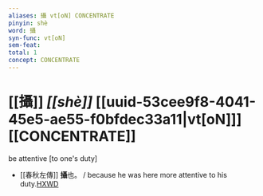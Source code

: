 ```yaml
---
aliases: 攝 vt[oN] CONCENTRATE
pinyin: shè
word: 攝
syn-func: vt[oN]
sem-feat: 
total: 1
concept: CONCENTRATE 
---
```

# [[攝]] *[[shè]]*  [[uuid-53cee9f8-4041-45e5-ae55-f0bfdec33a11|vt[oN]]] [[CONCENTRATE]]
be attentive [to one's duty]
 - [[春秋左傳]] **攝**也。 / because he was here more attentive to his duty.[HXWD](https://hxwd.org/textview.html?location=KR1e0001_tls_009-317a.1)